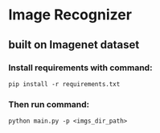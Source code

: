 # Image Recognizer
## built on Imagenet dataset
### Install requirements with command:
```
pip install -r requirements.txt
```
### Then run command:
```
python main.py -p <imgs_dir_path>
```
